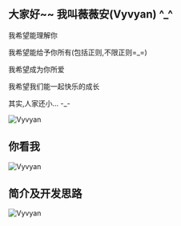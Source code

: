
## 大家好~~ 我叫薇薇安(Vyvyan) ^_^


我希望能理解你

我希望能给予你所有(包括正则,不限正则=_=)

我希望成为你所爱

我希望我们能一起快乐的成长

其实,人家还小... -_-  

![Vyvyan](http://pheker.cn/ssm/static/Vyvyan.png)

## 你看我
![Vyvyan](http://pheker.cn/ssm/static/vyvyan_snapshot1.png)

## 简介及开发思路
![Vyvyan](http://pheker.cn/ssm/static/vyvyan_ruler.png.png)
